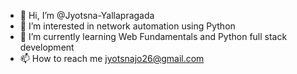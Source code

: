 - 👋 Hi, I’m @Jyotsna-Yallapragada
- 👀 I’m interested in network automation using Python 
- 🌱 I’m currently learning Web Fundamentals and Python full stack development
- 📫 How to reach me jyotsnajo26@gmail.com

<!---
Jyotsna-Yallapragada/Jyotsna-Yallapragada is a ✨ special ✨ repository because its `README.md` (this file) appears on your GitHub profile.
You can click the Preview link to take a look at your changes.
--->
